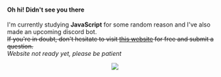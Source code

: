 #### Oh hi! Didn't see you there
I'm currently studying **JavaScript** for some random reason and I've also made an upcoming discord bot.\
~~If you're in doubt, don't hesitate to visit <a href="https://questions.haruu.gq">this website</a> for free and submit a question.~~ \
*Website not ready yet, please be patient*

<div align="center">
  <!-- —  Эрик Демидов -->
  <img align="center" src="https://github-readme-stats.vercel.app/api/top-langs/?username=ivnsrrn&hide=shell&title_color=ffffff&text_color=c9cacc&icon_color=2bbc8a&bg_color=1d1f21" />
</div>
